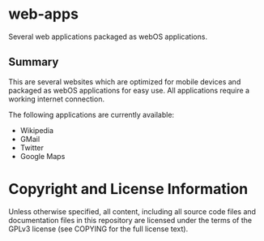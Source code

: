 web-apps
========

Several web applications packaged as webOS applications.

Summary
-------
This are several websites which are optimized for mobile devices and packaged as webOS
applications for easy use. All applications require a working internet connection.

The following applications are currently available:

* Wikipedia
* GMail
* Twitter
* Google Maps

# Copyright and License Information

Unless otherwise specified, all content, including all source code files and
documentation files in this repository are licensed under the terms of the GPLv3 license
(see COPYING for the full license text).
